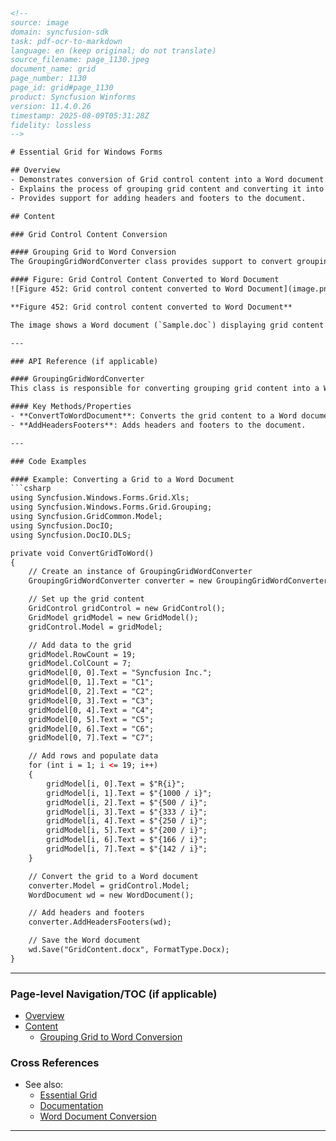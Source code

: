 ```html
<!-- 
source: image
domain: syncfusion-sdk
task: pdf-ocr-to-markdown
language: en (keep original; do not translate)
source_filename: page_1130.jpeg
document_name: grid
page_number: 1130
page_id: grid#page_1130
product: Syncfusion Winforms
version: 11.4.0.26
timestamp: 2025-08-09T05:31:28Z
fidelity: lossless
-->

# Essential Grid for Windows Forms

## Overview
- Demonstrates conversion of Grid control content into a Word document.
- Explains the process of grouping grid content and converting it into a Word document using the GroupingGridWordConverter class.
- Provides support for adding headers and footers to the document.

## Content

### Grid Control Content Conversion

#### Grouping Grid to Word Conversion
The GroupingGridWordConverter class provides support to convert grouping grid content into a Word document. It also provides support to add headers and footers to the document.

#### Figure: Grid Control Content Converted to Word Document
![Figure 452: Grid control content converted to Word Document](image.png)

**Figure 452: Grid control content converted to Word Document**

The image shows a Word document (`Sample.doc`) displaying grid content converted from the Essential Grid for Windows Forms. The table contains data organized into rows and columns with labels such as "Syncfusion Inc." and headers "C1" through "C7" and "R1" through "R19".

---

### API Reference (if applicable)

#### GroupingGridWordConverter
This class is responsible for converting grouping grid content into a Word document. It provides features to add headers and footers to the document.

#### Key Methods/Properties
- **ConvertToWordDocument**: Converts the grid content to a Word document.
- **AddHeadersFooters**: Adds headers and footers to the document.

---

### Code Examples

#### Example: Converting a Grid to a Word Document
```csharp
using Syncfusion.Windows.Forms.Grid.Xls;
using Syncfusion.Windows.Forms.Grid.Grouping;
using Syncfusion.GridCommon.Model;
using Syncfusion.DocIO;
using Syncfusion.DocIO.DLS;

private void ConvertGridToWord()
{
    // Create an instance of GroupingGridWordConverter
    GroupingGridWordConverter converter = new GroupingGridWordConverter();

    // Set up the grid content
    GridControl gridControl = new GridControl();
    GridModel gridModel = new GridModel();
    gridControl.Model = gridModel;

    // Add data to the grid
    gridModel.RowCount = 19;
    gridModel.ColCount = 7;
    gridModel[0, 0].Text = "Syncfusion Inc.";
    gridModel[0, 1].Text = "C1";
    gridModel[0, 2].Text = "C2";
    gridModel[0, 3].Text = "C3";
    gridModel[0, 4].Text = "C4";
    gridModel[0, 5].Text = "C5";
    gridModel[0, 6].Text = "C6";
    gridModel[0, 7].Text = "C7";

    // Add rows and populate data
    for (int i = 1; i <= 19; i++)
    {
        gridModel[i, 0].Text = $"R{i}";
        gridModel[i, 1].Text = $"{1000 / i}";
        gridModel[i, 2].Text = $"{500 / i}";
        gridModel[i, 3].Text = $"{333 / i}";
        gridModel[i, 4].Text = $"{250 / i}";
        gridModel[i, 5].Text = $"{200 / i}";
        gridModel[i, 6].Text = $"{166 / i}";
        gridModel[i, 7].Text = $"{142 / i}";
    }

    // Convert the grid to a Word document
    converter.Model = gridControl.Model;
    WordDocument wd = new WordDocument();

    // Add headers and footers
    converter.AddHeadersFooters(wd);

    // Save the Word document
    wd.Save("GridContent.docx", FormatType.Docx);
}
```

---

### Page-level Navigation/TOC (if applicable)

- [Overview](#overview)
- [Content](#content)
  - [Grouping Grid to Word Conversion](#grouping-grid-to-word-conversion)

### Cross References
- See also:
  - [Essential Grid](https://www.syncfusion.com/products/windowsforms/grid)
  - [Documentation](https://help.syncfusion.com/windowsforms/)
  - [Word Document Conversion](https://help.syncfusion.com/windowsforms/docio/word-documents)

--- 

<!-- tags: windowsforms, grid, wordconversion, groupinggrid, documentgeneration, syncfusion, 11.4.0.26 keywords: grid control, grouping grid, word document, document conversion, data export, headers, footers -->
```